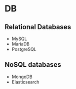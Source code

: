 # DB

## Relational Databases

* MySQL
* MariaDB
* PostgreSQL

## NoSQL databases

* MongoDB
* Elasticsearch